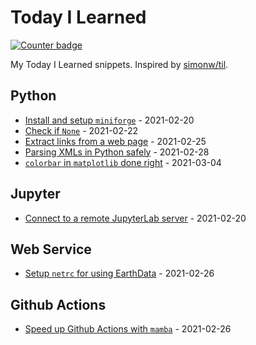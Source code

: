 # Today I Learned

[![Counter badge](https://img.shields.io/badge/count-8-green.svg)](https://shields.io/)

My Today I Learned snippets. Inspired by [simonw/til](https://github.com/simonw/til).

<!-- index starts -->
## Python

* [Install and setup `miniforge`](https://github.com/cheginit/til/blob/main/python/miniforge.md) - 2021-02-20
* [Check if `None`](https://github.com/cheginit/til/blob/main/python/none.md) - 2021-02-22
* [Extract links from a web page](https://github.com/cheginit/til/blob/main/python/html_file.md) - 2021-02-25
* [Parsing XMLs in Python safely](https://github.com/cheginit/til/blob/main/python/xlm_parse.md) - 2021-02-28
* [`colorbar` in `matplotlib` done right](https://github.com/cheginit/til/blob/main/python/colorbar.md) - 2021-03-04

## Jupyter

* [Connect to a remote JupyterLab server](https://github.com/cheginit/til/blob/main/jupyter/remote.md) - 2021-02-20

## Web Service

* [Setup `netrc` for using EarthData](https://github.com/cheginit/til/blob/main/web_service/netrc.md) - 2021-02-26

## Github Actions

* [Speed up Github Actions with `mamba`](https://github.com/cheginit/til/blob/main/github_actions/mamba.md) - 2021-02-26
<!-- index ends -->
